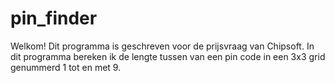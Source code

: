 # pin_finder
Welkom! Dit programma is geschreven voor de prijsvraag van Chipsoft. In dit programma bereken ik de lengte tussen van een pin code in een 3x3 grid genummerd 1 tot en met 9.
